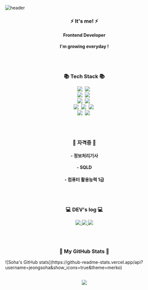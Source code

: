 ![header](https://capsule-render.vercel.app/api?type=wave&color=FAED7D&height=300&section=header&text=Believe%20in%20yourself&fontSize=75)

<!-- It's me! -->
<h3 align="center">⚡ It's me! ⚡</h3>
<h4 align="center">Frontend Developer</h4>
<h4 align="center">I'm growing everyday !</h4>

<br><br>

<!-- 기술스택 -->
<h3 align="center">📚 Tech Stack 📚</h3>
<p align="center">
  <!-- Backend -->
  <img src="https://img.shields.io/badge/Java-007396?style=flat-square&logo=Java&logoColor=white"/></a>&nbsp                  <!-- Java -->
  <img src="https://img.shields.io/badge/Spring-6DB33F?style=flat-square&logo=Spring&logoColor=white"/></a>&nbsp              <!-- Spring -->
  <br>
  <!-- Frontend -->
  <!--넥사-->
  <img src="https://img.shields.io/badge/Javascript-ffb13b?style=flat-square&logo=javascript&logoColor=white"/></a>&nbsp      <!-- Javascript -->
  <img src="https://img.shields.io/badge/HTML5-E34F26?style=flat-square&logo=html5&logoColor=white"/></a>&nbsp                <!-- HTML -->
  <br>
  <!-- Database -->
  <img src="https://img.shields.io/badge/ORACLE-F80000?style=flat-square&logo=oracle&logoColor=white"/></a>&nbsp              <!-- Oracle -->
  <img src="https://img.shields.io/badge/Mysql-E6B91E?style=flat-square&logo=MySql&logoColor=white"/></a>&nbsp                <!-- MySQL -->
  <br>
  <!-- Version Control -->
  <img src="https://img.shields.io/badge/Git-F05032?style=flat-square&logo=git&logoColor=white"/></a>&nbsp                    <!-- Git -->
  <img src="https://img.shields.io/badge/GitHub-181717?style=flat-square&logo=GitHub&logoColor=white"/></a>&nbsp              <!-- GitHub -->
  <img src="https://img.shields.io/badge/Apache Tomcat-F8DC75?style=flat-square&logo=apachetomcat&logoColor=black"/></a>&nbsp <!-- Apache Tomcat -->
  <br>
  <!-- Development Tools -->
  <!--DBeaver-->
  <img src="https://img.shields.io/badge/Anaconda-44A833?style=flat-square&logo=Anaconda&logoColor=white"/></a>&nbsp          <!-- Anaconda -->
  <img src="https://img.shields.io/badge/Jenkins-D24939?style=flat-square&logo=Jenkins&logoColor=white"/></a>&nbsp            <!-- Jenkins -->
</p>

<br><br>

<!-- 자격증 -->
<h3 align="center">🤔 자격증 🤔</h3>
<h4 align="center">- 정보처리기사</h4>
<h4 align="center">- SQLD</h4>
<h4 align="center">- 컴퓨터 활용능력 1급</h4>

<br><br>

<!-- 티스토리 링크-->
<h3 align="center">💻 DEV's log 💻</h3>
<p align="center">
      <!-- 티스토리 -->
      <a href="https://sarah-log.tistory.com" target="_blank">
          <img src="https://img.shields.io/badge/Tistory-000000?style=flat-square&logo=Tistory&logoColor=#000000"/>
      </a>
      <!-- 깃랩 -->
      <a href="http://14.7.188.17:9080/soha">
        <img src="https://img.shields.io/badge/GitLab-000000?style=flat-square&logo=GitLab&logoColor=#FC6D26"> 
      </a>
      <!-- 깃허브 -->
      <a href="https://github.com/jeongsoha"  target="_blank">
        <img src="https://img.shields.io/badge/GitHub-000000?style=flat-square&logo=GitHub&logoColor=#181717">
    </a>
</p>

<br><br>

<!-- stat -->
<h3 align="center">🌈 My GitHub Stats 🌈</h3>
![Soha's GitHub stats](https://github-readme-stats.vercel.app/api?username=jeongsoha&show_icons=true&theme=merko)
<br><br>

<!-- Hits -->
<p align="center">
  <!--<a href="https://hits.seeyoufarm.com"><img src="https://github.com/jeongsoha/api/count/incr/badge.svg?url=https%3A%2F%2Fgithub.com%2Fjeongsoha%2Fhit-counter"/></a>   -->
  <a href="https://github.com/jeongsoha"><img src="https://github.com/jeongsoha/api/count/incr/badge.svg?url=https%3A%2F%2Fgithub.com%2Fjeongsoha%2Fhit-counter"/></a>                        
</p>   

<br><br>


<!--
**jeongsoha/jeongsoha** is a ✨ _special_ ✨ repository because its `README.md` (this file) appears on your GitHub profile.

Here are some ideas to get you started:

- 🔭 I’m currently working on ...
- 🌱 I’m currently learning ...
- 👯 I’m looking to collaborate on ...
- 🤔 I’m looking for help with ...
- 💬 Ask me about ...
- 📫 How to reach me: ...
- 😄 Pronouns: ...
- ⚡ Fun fact: ...
-->
